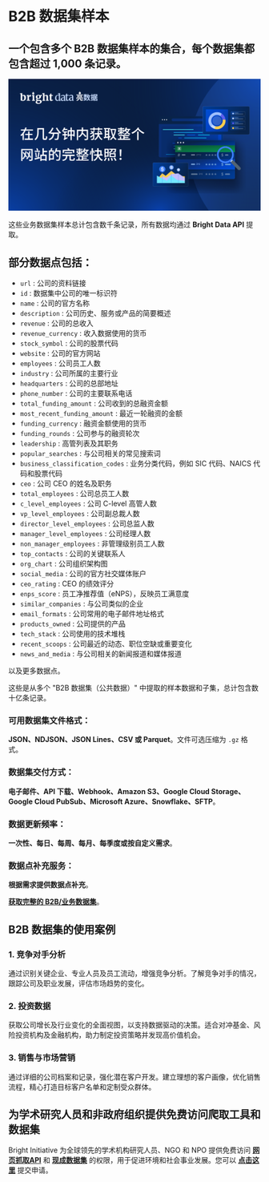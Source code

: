 # B2B 数据集样本

## 一个包含多个 B2B 数据集样本的集合，每个数据集都包含超过 1,000 条记录。

![B2B 数据集头部](https://github.com/bright-cn/B2B-business-dataset-samples/blob/main/CN-GitHub-datasets.svg)

这些业务数据集样本总计包含数千条记录，所有数据均通过 **Bright Data API** 提取。

## 部分数据点包括：

* ```url``` : 公司的资料链接  
* ```id``` : 数据集中公司的唯一标识符  
* ```name``` : 公司的官方名称  
* ```description``` : 公司历史、服务或产品的简要概述  
* ```revenue``` : 公司的总收入  
* ```revenue_currency``` : 收入数据使用的货币  
* ```stock_symbol``` : 公司的股票代码  
* ```website``` : 公司的官方网站  
* ```employees``` : 公司员工人数  
* ```industry``` : 公司所属的主要行业  
* ```headquarters``` : 公司的总部地址  
* ```phone_number``` : 公司的主要联系电话  
* ```total_funding_amount``` : 公司收到的总融资金额  
* ```most_recent_funding_amount``` : 最近一轮融资的金额  
* ```funding_currency``` : 融资金额使用的货币  
* ```funding_rounds``` : 公司参与的融资轮次  
* ```leadership``` : 高管列表及其职务  
* ```popular_searches``` : 与公司相关的常见搜索词  
* ```business_classification_codes``` : 业务分类代码，例如 SIC 代码、NAICS 代码和股票代码  
* ```ceo``` : 公司 CEO 的姓名及职务  
* ```total_employees``` : 公司总员工人数  
* ```c_level_employees``` : 公司 C-level 高管人数  
* ```vp_level_employees``` : 公司副总裁人数  
* ```director_level_employees``` : 公司总监人数  
* ```manager_level_employees``` : 公司经理人数  
* ```non_manager_employees``` : 非管理级别员工人数  
* ```top_contacts``` : 公司的关键联系人  
* ```org_chart``` : 公司组织架构图  
* ```social_media``` : 公司的官方社交媒体账户  
* ```ceo_rating``` : CEO 的绩效评分  
* ```enps_score``` : 员工净推荐值（eNPS），反映员工满意度  
* ```similar_companies``` : 与公司类似的企业  
* ```email_formats``` : 公司常用的电子邮件地址格式  
* ```products_owned``` : 公司提供的产品  
* ```tech_stack``` : 公司使用的技术堆栈  
* ```recent_scoops``` : 公司最近的动态、职位空缺或重要变化  
* ```news_and_media``` : 与公司相关的新闻报道和媒体报道  

以及更多数据点。

这些是从多个 "B2B 数据集（公共数据）" 中提取的样本数据和子集，总计包含数十亿条记录。

### 可用数据集文件格式：
**JSON、NDJSON、JSON Lines、CSV 或 Parquet**。文件可选压缩为 `.gz` 格式。

### 数据集交付方式：
**电子邮件、API 下载、Webhook、Amazon S3、Google Cloud Storage、Google Cloud PubSub、Microsoft Azure、Snowflake、SFTP**。

### 数据更新频率：
**一次性、每日、每周、每月、每季度或按自定义需求**。

### 数据点补充服务：
**根据需求提供数据点补充**。

**[获取完整的 B2B/业务数据集](https://bright.cn/products/datasets/business)**。

## B2B 数据集的使用案例

### 1. 竞争对手分析
通过识别关键企业、专业人员及员工流动，增强竞争分析。了解竞争对手的情况，跟踪公司及职业发展，评估市场趋势的变化。

### 2. 投资数据
获取公司增长及行业变化的全面视图，以支持数据驱动的决策。适合对冲基金、风险投资机构及金融机构，助力制定投资策略并发现高价值机会。

### 3. 销售与市场营销
通过详细的公司档案和记录，强化潜在客户开发。建立理想的客户画像，优化销售流程，精心打造目标客户名单和定制受众群体。

## 为学术研究人员和非政府组织提供免费访问爬取工具和数据集

Bright Initiative 为全球领先的学术机构研究人员、NGO 和 NPO 提供免费访问 **[网页抓取API](https://bright.cn/products/web-scraper)** 和 **[现成数据集](https://bright.cn/products/datasets)** 的权限，用于促进环境和社会事业发展。您可以 **[点击这里](https://brightinitiative.com)** 提交申请。
